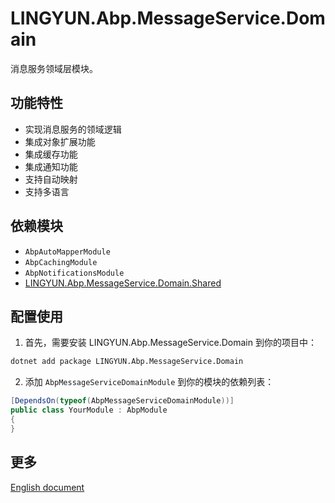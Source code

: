# LINGYUN.Abp.MessageService.Domain

消息服务领域层模块。

## 功能特性

* 实现消息服务的领域逻辑
* 集成对象扩展功能
* 集成缓存功能
* 集成通知功能
* 支持自动映射
* 支持多语言

## 依赖模块

* `AbpAutoMapperModule`
* `AbpCachingModule`
* `AbpNotificationsModule`
* [LINGYUN.Abp.MessageService.Domain.Shared](../LINGYUN.Abp.MessageService.Domain.Shared/README.md)

## 配置使用

1. 首先，需要安装 LINGYUN.Abp.MessageService.Domain 到你的项目中：

```bash
dotnet add package LINGYUN.Abp.MessageService.Domain
```

2. 添加 `AbpMessageServiceDomainModule` 到你的模块的依赖列表：

```csharp
[DependsOn(typeof(AbpMessageServiceDomainModule))]
public class YourModule : AbpModule
{
}
```

## 更多

[English document](README.EN.md)
